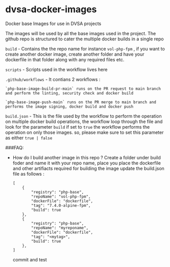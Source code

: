 # dvsa-docker-images
Docker base Images for use in DVSA projects

The images will be used by all the base images used in the project. The github repo is structured to cater the multiple docker builds in a single repo 

`build` - Contains the the repo name for instance `vol-php-fpm` , if you want to create another docker image, create another folder and have your dockerfile in that folder along with any required files etc.

`scripts` - Scripts used in the workflow lives here

`.github/workflows` - It contians 2 workflows :

    `php-base-image-build-pr-main` runs on the PR request to main branch and perform the linting, security check and docker build

    `php-base-image-push-main` runs on the PR merge to main branch and performs the image signing, docker build and docker push

`build.json` - This is the file used by the workflow to perform the operation on multiple docker build operations, the workflow loop through the file and look for the parameter `build` if set to `true` the workflow performs the operation on only those images. so, please make sure to set this parameter as either `true | false`

###FAQ:
- How do I build another image in this repo ?
    Create a folder under build foder and name it with your repo name, place you place the dockerfile and other artifiacts required for building the image
    update the build.json file as follows :
    ```
    [
        {
            "registry": "php-base",
            "repoName": "vol-php-fpm",
            "dockerFile": "dockerfile",
            "tag": "7.4.0-alpine-fpm",
            "build": true
        },
        {
            "registry": "php-base",
            "repoName": "myreponame",
            "dockerFile": "dockerfile",
            "tag": "<mytag>",
            "build": true
        },
   ] 
   ```
   commit and test

